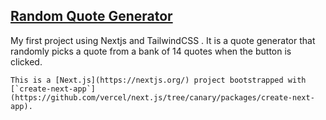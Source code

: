 ## [Random Quote Generator](https://nextjs-random-quote-lr9xfedy2-lucasdota.vercel.app/)

My first project using Nextjs and TailwindCSS . It is a quote generator that randomly picks a quote from a bank of 14 quotes when the button is clicked.

```
This is a [Next.js](https://nextjs.org/) project bootstrapped with [`create-next-app`](https://github.com/vercel/next.js/tree/canary/packages/create-next-app).
```
